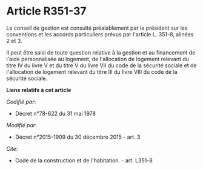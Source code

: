 # Article R351-37

Le conseil de gestion est consulté préalablement par le président sur les conventions et les accords particuliers prévus par
l'article L. 351-8, alinéas 2 et 3. 

Il peut être saisi de toute question relative à la gestion et au financement de l'aide personnalisée au logement, de
l'allocation de logement relevant du titre IV du livre V et du titre V du livre VII du code de la sécurité sociale et de
l'allocation de logement relevant du titre III du livre VIII du code de la sécurité sociale.

**Liens relatifs à cet article**

_Codifié par_:

  - Décret n°78-622 du 31 mai 1978

_Modifié par_:

  - Décret n°2015-1909 du 30 décembre 2015 - art. 3

_Cite_:

  - Code de la construction et de l'habitation. - art. L351-8
